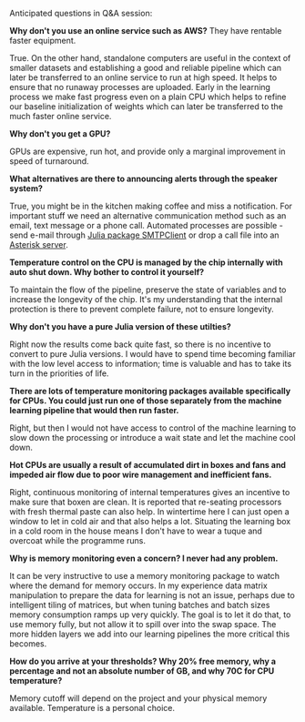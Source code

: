 Anticipated questions in Q&A session:

**Why don't you use an online service such as AWS?** They have rentable faster equipment.

True. On the other hand, standalone computers are useful in the context of smaller datasets and establishing a good and reliable pipeline which can later be transferred to an online service to run at high speed. It helps to ensure that no runaway processes are uploaded. Early in the learning process we make fast progress even on a plain CPU which helps to refine our baseline initialization of weights which can later be transferred to the much faster online service.

**Why don't you get a GPU?**

GPUs are expensive, run hot, and provide only a marginal improvement in speed of turnaround.

**What alternatives are there to announcing alerts through the speaker system?**

True, you might be in the kitchen making coffee and miss a notification. For important stuff we need an alternative communication method such as an email, text message or a phone call. Automated processes are possible - send e-mail through [Julia package SMTPClient](https://github.com/aviks/SMTPClient.jl) or drop a call file into an [Asterisk server](https://www.asterisk.org/).

**Temperature control on the CPU is managed by the chip internally with auto shut down. Why bother to control it yourself?**

To maintain the flow of the pipeline, preserve the state of variables and to increase the longevity of the chip. It's my understanding that the internal protection is there to prevent complete failure, not to ensure longevity.

**Why don't you have a pure Julia version of these utilties?**

Right now the results come back quite fast, so there is no incentive to convert to pure Julia versions. I would have to spend time becoming familiar with the low level access to information; time is valuable and has to take its turn in the priorities of life.

**There are lots of temperature monitoring packages available specifically for CPUs. You could just run one of those separately from the machine learning pipeline that would then run faster.**

Right, but then I would not have access to control of the machine learning to slow down the processing or introduce a wait state and let the machine cool down.

**Hot CPUs are usually a result of accumulated dirt in boxes and fans and impeded air flow due to poor wire management and inefficient fans.**

Right, continuous monitoring of internal temperatures gives an incentive to make sure that boxen are clean. It is reported that re-seating processors with fresh thermal paste can also help. In wintertime here I can just open a window to let in cold air and that also helps a lot. Situating the learning box in a cold room in the house means I don't have to wear a tuque and overcoat while the programme runs.

**Why is memory monitoring even a concern? I never had any problem.**

It can be very instructive to use a memory monitoring package to watch where the demand for memory occurs. In my experience data matrix manipulation to prepare the data for learning is not an issue, perhaps due to intelligent tiling of matrices, but when tuning batches and batch sizes memory consumption ramps up very quickly. The goal is to let it do that, to use memory fully, but not allow it to spill over into the swap space. The more hidden layers we add into our learning pipelines the more critical this becomes.

**How do you arrive at your thresholds? Why 20% free memory, why a percentage and not an absolute number of GB, and why 70C for CPU temperature?**

Memory cutoff will depend on the project and your physical memory available. Temperature is a personal choice.
